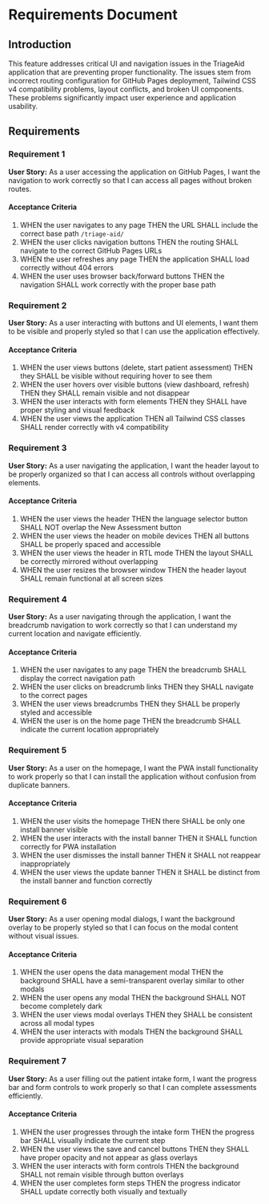 # Requirements Document

## Introduction

This feature addresses critical UI and navigation issues in the TriageAid application that are preventing proper functionality. The issues stem from incorrect routing configuration for GitHub Pages deployment, Tailwind CSS v4 compatibility problems, layout conflicts, and broken UI components. These problems significantly impact user experience and application usability.

## Requirements

### Requirement 1

**User Story:** As a user accessing the application on GitHub Pages, I want the navigation to work correctly so that I can access all pages without broken routes.

#### Acceptance Criteria

1. WHEN the user navigates to any page THEN the URL SHALL include the correct base path `/triage-aid/`
2. WHEN the user clicks navigation buttons THEN the routing SHALL navigate to the correct GitHub Pages URLs
3. WHEN the user refreshes any page THEN the application SHALL load correctly without 404 errors
4. WHEN the user uses browser back/forward buttons THEN the navigation SHALL work correctly with the proper base path

### Requirement 2

**User Story:** As a user interacting with buttons and UI elements, I want them to be visible and properly styled so that I can use the application effectively.

#### Acceptance Criteria

1. WHEN the user views buttons (delete, start patient assessment) THEN they SHALL be visible without requiring hover to see them
2. WHEN the user hovers over visible buttons (view dashboard, refresh) THEN they SHALL remain visible and not disappear
3. WHEN the user interacts with form elements THEN they SHALL have proper styling and visual feedback
4. WHEN the user views the application THEN all Tailwind CSS classes SHALL render correctly with v4 compatibility

### Requirement 3

**User Story:** As a user navigating the application, I want the header layout to be properly organized so that I can access all controls without overlapping elements.

#### Acceptance Criteria

1. WHEN the user views the header THEN the language selector button SHALL NOT overlap the New Assessment button
2. WHEN the user views the header on mobile devices THEN all buttons SHALL be properly spaced and accessible
3. WHEN the user views the header in RTL mode THEN the layout SHALL be correctly mirrored without overlapping
4. WHEN the user resizes the browser window THEN the header layout SHALL remain functional at all screen sizes

### Requirement 4

**User Story:** As a user navigating through the application, I want the breadcrumb navigation to work correctly so that I can understand my current location and navigate efficiently.

#### Acceptance Criteria

1. WHEN the user navigates to any page THEN the breadcrumb SHALL display the correct navigation path
2. WHEN the user clicks on breadcrumb links THEN they SHALL navigate to the correct pages
3. WHEN the user views breadcrumbs THEN they SHALL be properly styled and accessible
4. WHEN the user is on the home page THEN the breadcrumb SHALL indicate the current location appropriately

### Requirement 5

**User Story:** As a user on the homepage, I want the PWA install functionality to work properly so that I can install the application without confusion from duplicate banners.

#### Acceptance Criteria

1. WHEN the user visits the homepage THEN there SHALL be only one install banner visible
2. WHEN the user interacts with the install banner THEN it SHALL function correctly for PWA installation
3. WHEN the user dismisses the install banner THEN it SHALL not reappear inappropriately
4. WHEN the user views the update banner THEN it SHALL be distinct from the install banner and function correctly

### Requirement 6

**User Story:** As a user opening modal dialogs, I want the background overlay to be properly styled so that I can focus on the modal content without visual issues.

#### Acceptance Criteria

1. WHEN the user opens the data management modal THEN the background SHALL have a semi-transparent overlay similar to other modals
2. WHEN the user opens any modal THEN the background SHALL NOT become completely dark
3. WHEN the user views modal overlays THEN they SHALL be consistent across all modal types
4. WHEN the user interacts with modals THEN the background SHALL provide appropriate visual separation

### Requirement 7

**User Story:** As a user filling out the patient intake form, I want the progress bar and form controls to work properly so that I can complete assessments efficiently.

#### Acceptance Criteria

1. WHEN the user progresses through the intake form THEN the progress bar SHALL visually indicate the current step
2. WHEN the user views the save and cancel buttons THEN they SHALL have proper opacity and not appear as glass overlays
3. WHEN the user interacts with form controls THEN the background SHALL not remain visible through button overlays
4. WHEN the user completes form steps THEN the progress indicator SHALL update correctly both visually and textually